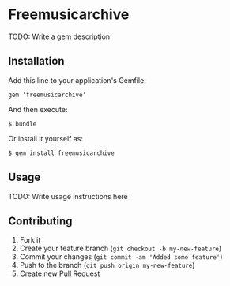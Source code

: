 # Freemusicarchive

TODO: Write a gem description

## Installation

Add this line to your application's Gemfile:

    gem 'freemusicarchive'

And then execute:

    $ bundle

Or install it yourself as:

    $ gem install freemusicarchive

## Usage

TODO: Write usage instructions here

## Contributing

1. Fork it
2. Create your feature branch (`git checkout -b my-new-feature`)
3. Commit your changes (`git commit -am 'Added some feature'`)
4. Push to the branch (`git push origin my-new-feature`)
5. Create new Pull Request
